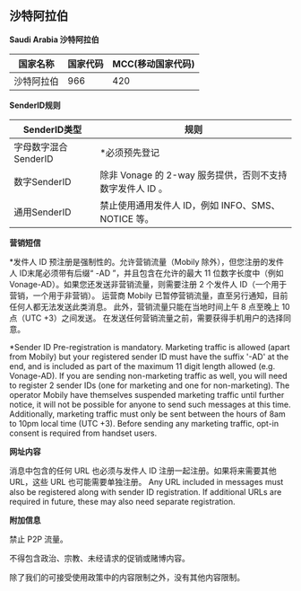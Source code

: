 ## 沙特阿拉伯

__Saudi Arabia 沙特阿拉伯__

| 国家名称  | 国家代码 | MCC(移动国家代码) |
|-------|------|-------------|
| 沙特阿拉伯 | 966  | 420         |

__SenderID规则__

| SenderID类型     | 规则                                     |
|----------------|----------------------------------------|
| 字母数字混合SenderID | *必须预先登记                                |
| 数字SenderID     | 除非 Vonage 的 2-way 服务提供，否则不支持数字发件人 ID 。 |
| 通用SenderID     | 禁止使用通用发件人 ID，例如 INFO、SMS、NOTICE 等。     |


__营销短信__

*发件人 ID 预注册是强制性的。允许营销流量（Mobily 除外），但您注册的发件人 ID末尾必须带有后缀“ -AD ”，并且包含在允许的最大 11 位数字长度中（例如 Vonage-AD）。如果您还发送非营销流量，则需要注册 2 个发件人 ID（一个用于营销，一个用于非营销）。
运营商 Mobily 已暂停营销流量，直至另行通知，目前任何人都无法发送此类消息。 
此外，营销流量只能在当地时间上午 8 点至晚上 10 点（UTC +3）之间发送。
在发送任何营销流量之前，需要获得手机用户的选择同意。

*Sender ID Pre-registration is mandatory. Marketing traffic is allowed (apart from Mobily) but your registered sender ID must have the suffix '-AD' at the end, and is included as part of the maximum 11 digit length allowed (e.g. Vonage-AD). If you are sending non-marketing traffic as well, you will need to register 2 sender IDs (one for marketing and one for non-marketing).
The operator Mobily have themselves suspended marketing traffic until further notice, it will not be possible for anyone to send such messages at this time.
Additionally, marketing traffic must only be sent between the hours of 8am to 10pm local time (UTC +3).
Before sending any marketing traffic, opt-in consent is required from handset users.

__网址内容__

消息中包含的任何 URL 也必须与发件人 ID 注册一起注册。如果将来需要其他 URL，这些 URL 也可能需要单独注册。
Any URL included in messages must also be registered along with sender ID registration. If additional URLs are required in future, these may also need separate registration.

__附加信息__

禁止 P2P 流量。

不得包含政治、宗教、未经请求的促销或赌博内容。

除了我们的可接受使用政策中的内容限制之外，没有其他内容限制。

